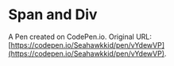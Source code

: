 # Span and Div

A Pen created on CodePen.io. Original URL: [https://codepen.io/Seahawkkid/pen/vYdewVP](https://codepen.io/Seahawkkid/pen/vYdewVP).

